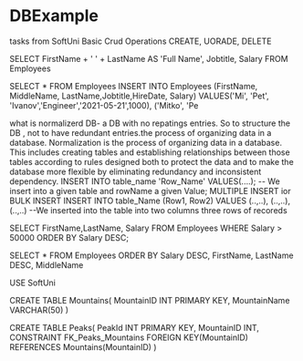 # DBExample
tasks from SoftUni
Basic Crud Operations
CREATE, UORADE, DELETE

SELECT 
	FirstName + ' ' + LastName AS 'Full Name',
	Jobtitle, 
	Salary FROM Employees

SELECT * FROM Employees
INSERT INTO Employees 
(FirstName, MiddleName, LastName,Jobtitle,HireDate, Salary)
VALUES('Mi', 'Pet', 'Ivanov','Engineer','2021-05-21',1000),
      ('Mitko', 'Pe


what is normalizerd DB- a DB with no repatings entries.
So to structure the DB , not to have redundant entries.the process of organizing data in a database.
Normalization is the process of organizing data in a database. This includes creating tables and establishing relationships between those tables according to rules designed both to protect the data and to make the database more flexible by eliminating redundancy and inconsistent dependency.
INSERT INTO table_name 
'Row_Name'
VALUES(....); -- We insert into a given table and rowName a given Value;
MULTIPLE INSERT ior BULK INSERT
INSERT INTO table_Name 
(Row1, Row2)
VALUES
(..,..),
(..,..),
(..,..)
--We inserted into the table into two columns three rows of recoreds

SELECT FirstName,LastName, Salary 
		  FROM Employees
		 WHERE Salary > 50000
		 ORDER BY Salary DESC;
		 
		 
SELECT * 
FROM Employees
ORDER BY Salary DESC, FirstName, LastName DESC, MiddleName


USE SoftUni

CREATE TABLE Mountains(
MountainID INT PRIMARY KEY,
MountainName VARCHAR(50)
)

CREATE TABLE Peaks(
PeakId INT PRIMARY KEY,
MountainID INT,
CONSTRAINT FK_Peaks_Mountains
FOREIGN KEY(MountainID)
REFERENCES Mountains(MountainID)
)
